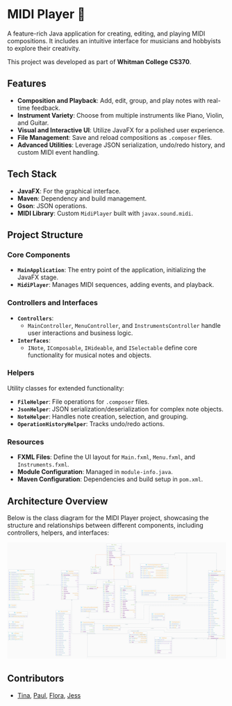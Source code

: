 # MIDI Player 🎵

A feature-rich Java application for creating, editing, and playing MIDI compositions. It includes an intuitive interface for musicians and hobbyists to explore their creativity.

This project was developed as part of **Whitman College CS370**.

## Features

- **Composition and Playback**: Add, edit, group, and play notes with real-time feedback.
- **Instrument Variety**: Choose from multiple instruments like Piano, Violin, and Guitar.
- **Visual and Interactive UI**: Utilize JavaFX for a polished user experience.
- **File Management**: Save and reload compositions as `.composer` files.
- **Advanced Utilities**: Leverage JSON serialization, undo/redo history, and custom MIDI event handling.

## Tech Stack

- **JavaFX**: For the graphical interface.
- **Maven**: Dependency and build management.
- **Gson**: JSON operations.
- **MIDI Library**: Custom `MidiPlayer` built with `javax.sound.midi`.

## Project Structure

### Core Components

- **`MainApplication`**: The entry point of the application, initializing the JavaFX stage.
- **`MidiPlayer`**: Manages MIDI sequences, adding events, and playback.

### Controllers and Interfaces

- **`Controllers`**:
  - `MainController`, `MenuController`, and `InstrumentsController` handle user interactions and business logic.
- **`Interfaces`**:
  - `INote`, `IComposable`, `IHideable`, and `ISelectable` define core functionality for musical notes and objects.

### Helpers

Utility classes for extended functionality:
- **`FileHelper`**: File operations for `.composer` files.
- **`JsonHelper`**: JSON serialization/deserialization for complex note objects.
- **`NoteHelper`**: Handles note creation, selection, and grouping.
- **`OperationHistoryHelper`**: Tracks undo/redo actions.

### Resources

- **FXML Files**: Define the UI layout for `Main.fxml`, `Menu.fxml`, and `Instruments.fxml`.
- **Module Configuration**: Managed in `module-info.java`.
- **Maven Configuration**: Dependencies and build setup in `pom.xml`.

## Architecture Overview

Below is the class diagram for the MIDI Player project, showcasing the structure and relationships between different components, including controllers, helpers, and interfaces:

![Class Diagram](./class-diagram.png)

## Contributors

- [Tina](https://github.com/pudding2718), [Paul](https://github.com/laolarou726), [Flora](https://github.com/florataagen), [Jess](https://github.com/Jess-Lilly)

